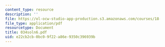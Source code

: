 ```yaml
---
content_type: resource
description: ''
file: https://ol-ocw-studio-app-production.s3.amazonaws.com/courses/18-034-honors-differential-equations-spring-2004/e22cb2cb0bc09f22a86e9350c396939b_034soln6.pdf
file_type: application/pdf
resourcetype: Document
title: 034soln6.pdf
uid: e22cb2cb-0bc0-9f22-a86e-9350c396939b
---
```


